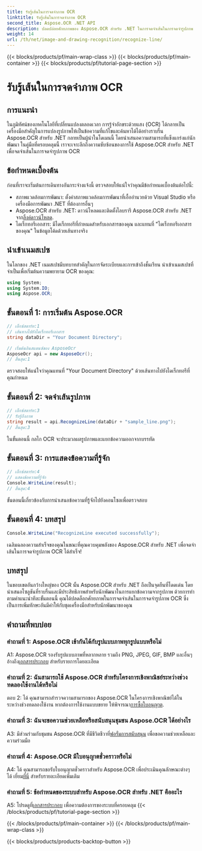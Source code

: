 ```yaml
---
title: รับรู้เส้นในการจดจำภาพ OCR
linktitle: รับรู้เส้นในการจดจำภาพ OCR
second_title: Aspose.OCR .NET API
description: ปลดปล่อยศักยภาพของ Aspose.OCR สำหรับ .NET ในการจดจำเส้นในการจดจำรูปภาพ OCR คู่มือนักพัฒนาซอฟต์แวร์ในการแยกข้อความจากรูปภาพอย่างราบรื่น
weight: 14
url: /th/net/image-and-drawing-recognition/recognize-line/
---
```


{{< blocks/products/pf/main-wrap-class >}}
{{< blocks/products/pf/main-container >}}
{{< blocks/products/pf/tutorial-page-section >}}

# รับรู้เส้นในการจดจำภาพ OCR

## การแนะนำ

ในภูมิทัศน์ของเทคโนโลยีที่เปลี่ยนแปลงตลอดเวลา การรู้จำอักขระด้วยแสง (OCR) ได้กลายเป็นเครื่องมือสำคัญในการแปลงรูปภาพให้เป็นข้อความที่แก้ไขและค้นหาได้ได้อย่างราบรื่น Aspose.OCR สำหรับ .NET กลายเป็นผู้นำในโดเมนนี้ โดยนำเสนอความสามารถที่แข็งแกร่งแก่นักพัฒนา ในคู่มือที่ครอบคลุมนี้ เราจะเจาะลึกถึงความซับซ้อนของการใช้ Aspose.OCR สำหรับ .NET เพื่อจดจำเส้นในการจดจำรูปภาพ OCR

## ข้อกำหนดเบื้องต้น

ก่อนที่เราจะเริ่มต้นการเดินทางอันกระจ่างแจ้งนี้ ตรวจสอบให้แน่ใจว่าคุณมีข้อกำหนดเบื้องต้นต่อไปนี้:

- สภาพแวดล้อมการพัฒนา: ตั้งค่าสภาพแวดล้อมการพัฒนาที่เอื้ออำนวยด้วย Visual Studio หรือเครื่องมือการพัฒนา .NET ที่ต้องการอื่นๆ
-  Aspose.OCR สำหรับ .NET: ดาวน์โหลดและติดตั้งไลบรารี Aspose.OCR สำหรับ .NET จาก[ลิ้งค์ดาวน์โหลด](https://releases.aspose.com/ocr/net/).
- ไดเร็กทอรีเอกสาร: มีไดเร็กทอรีที่กำหนดสำหรับเอกสารของคุณ และแทนที่ "ไดเร็กทอรีเอกสารของคุณ" ในข้อมูลโค้ดด้วยเส้นทางจริง

## นำเข้าเนมสเปซ

ในโลกของ .NET เนมสเปซมีบทบาทสำคัญในการจัดระเบียบและการเข้าถึงชั้นเรียน นำเข้าเนมสเปซที่จำเป็นเพื่อเริ่มต้นความพยายาม OCR ของคุณ:

```csharp
using System;
using System.IO;
using Aspose.OCR;
```

## ขั้นตอนที่ 1: การเริ่มต้น Aspose.OCR

```csharp
// เอ็กซ์สตาร์ท:1
// เส้นทางไปยังไดเร็กทอรีเอกสาร
string dataDir = "Your Document Directory";

// เริ่มต้นอินสแตนซ์ของ AsposeOcr
AsposeOcr api = new AsposeOcr();
// สิ้นสุด:1
```

ตรวจสอบให้แน่ใจว่าคุณแทนที่ "Your Document Directory" ด้วยเส้นทางไปยังไดเร็กทอรีที่คุณกำหนด

## ขั้นตอนที่ 2: จดจำเส้นรูปภาพ

```csharp
// เอ็กซ์สตาร์ท:3
// รับรู้ถึงภาพ
string result = api.RecognizeLine(dataDir + "sample_line.png");
// สิ้นสุด:3
```

ในขั้นตอนนี้ กลไก OCR จะประมวลผลรูปภาพและแยกข้อความออกจากบรรทัด

## ขั้นตอนที่ 3: การแสดงข้อความที่รู้จัก

```csharp
// เอ็กซ์สตาร์ท:4
// แสดงข้อความที่รู้จัก
Console.WriteLine(result);
// สิ้นสุด:4
```

ขั้นตอนนี้เกี่ยวข้องกับการนำเสนอข้อความที่รู้จักไปยังคอนโซลเพื่อตรวจสอบ

## ขั้นตอนที่ 4: บทสรุป

```csharp
Console.WriteLine("RecognizeLine executed successfully");
```

เฉลิมฉลองความสำเร็จของคุณในขณะที่คุณควบคุมพลังของ Aspose.OCR สำหรับ .NET เพื่อจดจำเส้นในการจดจำรูปภาพ OCR ได้สำเร็จ!

## บทสรุป

ในขอบเขตอันกว้างใหญ่ของ OCR นั้น Aspose.OCR สำหรับ .NET ถือเป็นจุดยืนที่โดดเด่น โดยนำเสนอโซลูชันที่ราบรื่นและมีประสิทธิภาพสำหรับนักพัฒนาในการแยกข้อความจากรูปภาพ ด้วยการทำตามคำแนะนำทีละขั้นตอนนี้ คุณได้ปลดล็อกศักยภาพในการจดจำเส้นในการจดจำรูปภาพ OCR ซึ่งเป็นการเพิ่มทักษะอันมีค่าให้กับชุดเครื่องมือสำหรับนักพัฒนาของคุณ

## คำถามที่พบบ่อย

### คำถามที่ 1: Aspose.OCR เข้ากันได้กับรูปแบบภาพทุกรูปแบบหรือไม่

 A1: Aspose.OCR รองรับรูปแบบภาพที่หลากหลาย รวมถึง PNG, JPEG, GIF, BMP และอื่นๆ อ้างถึง[เอกสารประกอบ](https://reference.aspose.com/ocr/net/) สำหรับรายการโดยละเอียด

### คำถามที่ 2: ฉันสามารถใช้ Aspose.OCR สำหรับโครงการเชิงพาณิชย์ระหว่างช่วงทดลองใช้งานได้หรือไม่

 ตอบ 2: ได้ คุณสามารถสำรวจความสามารถของ Aspose.OCR ในโครงการเชิงพาณิชย์ได้ในระหว่างช่วงทดลองใช้งาน หากต้องการใช้งานแบบขยาย ให้พิจารณา[การซื้อใบอนุญาต](https://purchase.aspose.com/buy).

### คำถามที่ 3: ฉันจะขอความช่วยเหลือหรือสนับสนุนชุมชน Aspose.OCR ได้อย่างไร

 A3: มีส่วนร่วมกับชุมชน Aspose.OCR ที่มีชีวิตชีวาที่[ฟอรั่มการสนับสนุน](https://forum.aspose.com/c/ocr/16) เพื่อขอความช่วยเหลือและความร่วมมือ

### คำถามที่ 4: Aspose.OCR มีใบอนุญาตชั่วคราวหรือไม่

A4: ได้ คุณสามารถขอรับใบอนุญาตชั่วคราวสำหรับ Aspose.OCR เพื่อประเมินคุณลักษณะต่างๆ ได้ เยี่ยม[ที่นี่](https://purchase.aspose.com/temporary-license/) สำหรับรายละเอียดเพิ่มเติม

### คำถามที่ 5: ข้อกำหนดของระบบสำหรับ Aspose.OCR สำหรับ .NET คืออะไร

 A5: โปรดดูที่[เอกสารประกอบ](https://reference.aspose.com/ocr/net/) เพื่อความต้องการของระบบที่ครอบคลุม
{{< /blocks/products/pf/tutorial-page-section >}}

{{< /blocks/products/pf/main-container >}}
{{< /blocks/products/pf/main-wrap-class >}}

{{< blocks/products/products-backtop-button >}}
